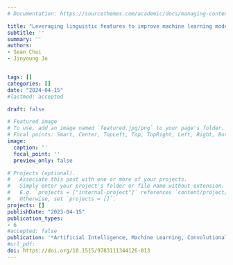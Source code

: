 ```yaml
---
# Documentation: https://sourcethemes.com/academic/docs/managing-content/

title: "Leveraging linguistic features to improve machine learning models for detecting ChatGPT usage on exams"
subtitle: ''
summary: ''
authors:
- Sean Choi
- Jinyoung Jo


tags: []
categories: []
date: "2024-04-15"
#lastmod: accepted

draft: false

# Featured image
# To use, add an image named `featured.jpg/png` to your page's folder.
# Focal points: Smart, Center, TopLeft, Top, TopRight, Left, Right, BottomLeft, Bottom, BottomRight.
image:
  caption: ''
  focal_point: ''
  preview_only: false

# Projects (optional).
#   Associate this post with one or more of your projects.
#   Simply enter your project's folder or file name without extension.
#   E.g. `projects = ["internal-project"]` references `content/project/deep-learning/index.md`.
#   Otherwise, set `projects = []`.
projects: []
publishDate: "2023-04-15"
publication_types:
- 6
#accepted: false
publication: '*Artificial Intelligence, Machine Learning, Convolutional Neural Networks and Large Language Models*'
#url_pdf:
doi: https://doi.org/10.1515/9783111344126-013
---
```

